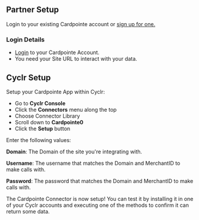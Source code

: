 
<section class="setup partner" markdown="1">

## Partner Setup

<div class="section-content" markdown="1">

Login to your existing Cardpointe account or [sign up for one.](https://cardpointe.com/account/registration#/registration)


### Login Details

*   [Login](https://accounts.cardconnect.com/auth/realms/cardconnect/protocol/openid-connect/auth?response_type=code&client_id=cardpointe&redirect_uri=https%3A%2F%2Fcardpointe.com%2Faccount%2Fsso%2Flogin&state=d5709227-41e8-4ae3-8a7d-41ec3bcd8536&login=true&scope=openid) to your Cardpointe Account.
*   You need your Site URL to interact with your data.

</div>

</section>

<section class="setup partner" markdown="1">

## Cyclr Setup

<div class="section-content" markdown="1">

Setup your Cardpointe App within Cyclr:

*   Go to **Cyclr Console**
*   Click the **Connectors** menu along the top
*   Choose Connector Library
*   Scroll down to **Cardpointe0**
*   Click the **Setup** button

Enter the following values:

**Domain**:  The Domain of the site you're integrating with.

**Username**:  The username that matches the Domain and MerchantID to make calls with.

**Password**:  The password that matches the Domain and MerchantID to make calls with.


The Cardpointe Connector is now setup! You can test it by installing it in one of your Cyclr accounts and executing one of the methods to confirm it can return some data.

</div>

</section>

